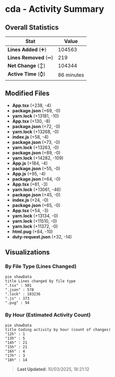 # cda - Activity Summary 

## Overall Statistics

| Stat                   | Value                                                             |
| ---------------------- | ----------------------------------------------------------------- |
| **Lines Added** (➕)   | 104563                                          |
| **Lines Removed** (➖) | 219                                        |
| **Net Change** (↕)    | 104344                |
| **Active Time** (⌚)   | 86 minutes |


## Modified Files
- **App.tsx** (+238, -4)
- **package.json** (+69, -0)
- **yarn.lock** (+13181, -10)
- **App.tsx** (+130, -8)
- **package.json** (+72, -0)
- **yarn.lock** (+13268, -0)
- **index.js** (+58, -4)
- **package.json** (+73, -0)
- **yarn.lock** (+13263, -0)
- **package.json** (+89, -0)
- **yarn.lock** (+14282, -109)
- **App.js** (+184, -4)
- **package.json** (+55, -0)
- **App.js** (+95, -4)
- **package.json** (+64, -0)
- **App.tsx** (+61, -3)
- **yarn.lock** (+13061, -46)
- **package.json** (+45, -0)
- **index.js** (+24, -0)
- **package.json** (+65, -0)
- **App.tsx** (+54, -3)
- **yarn.lock** (+13134, -0)
- **yarn.lock** (+11510, -0)
- **yarn.lock** (+11372, -0)
- **html.pug** (+84, -10)
- **duty-request.json** (+32, -14)

## Visualizations

### By File Type (Lines Changed)

```mermaid
pie showData
title Lines changed by file type
".tsx" : 501
".json" : 578
".lock" : 103236
".js" : 373
".pug" : 94
```

### By Hour (Estimated Activity Count)

```mermaid
pie showData
title Coding activity by hour (count of changes)
"12h" : 1
"13h" : 5
"14h" : 21
"15h" : 21
"16h" : 4
"17h" : 3
"18h" : 14
```


> **Last Updated:** 10/03/2025, 18:21:12